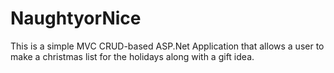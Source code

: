 # NaughtyorNice
This is a simple MVC CRUD-based ASP.Net Application that allows a user to make a christmas list for the holidays along with a gift idea.
